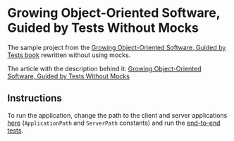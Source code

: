 Growing Object-Oriented Software, Guided by Tests Without Mocks
======================================================

The sample project from the [Growing Object-Oriented Software, Guided by Tests book](http://bit.ly/the-goos-book) rewritten without using mocks.

The article with the description behind it: [Growing Object-Oriented Software, Guided by Tests Without Mocks](http://enterprisecraftsmanship.com/2016/07/05/growing-object-oriented-software-guided-by-tests-without-mocks/)

## Instructions

To run the application, change the path to the client and server applications [here](Source/Goos.Tests/EndToEnd/Tests.cs) (`ApplicationPath` and `ServerPath` constants) and run the [end-to-end tests](Source/Goos.Tests/EndToEnd/AuctionSniperTests.cs).
